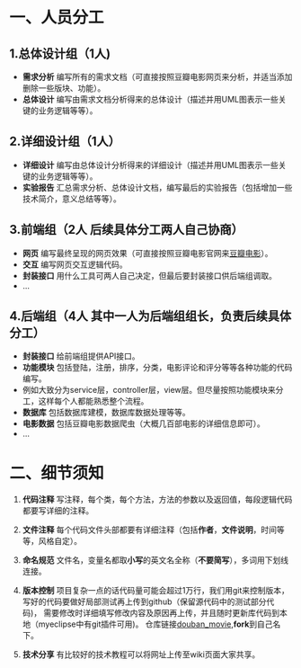 一、人员分工
===

1.总体设计组（1人)
---

- **需求分析** 编写所有的需求文档（可直接按照豆瓣电影网页来分析，并适当添加删除一些版块、功能）。
- **总体设计** 编写由需求文档分析得来的总体设计（描述并用UML图表示一些关键的业务逻辑等等）。


2.详细设计组（1人）
---

- **详细设计** 编写由总体设计分析得来的详细设计（描述并用UML图表示一些关键的业务逻辑等等）。
- **实验报告** 汇总需求分析、总体设计文档，编写最后的实验报告（包括增加一些技术简介，意义总结等等）。

3.前端组（2人 后续具体分工两人自己协商）
---

- **网页** 编写最终呈现的网页效果（可直接按照豆瓣电影官网来[豆瓣电影](https://movie.douban.com/)）。
- **交互** 编写网页交互逻辑代码。
- **封装接口** 用什么工具可两人自己决定，但最后要封装接口供后端组调取。
- ...

4.后端组（4人 其中一人为后端组组长，负责后续具体分工）
---

- **封装接口** 给前端组提供API接口。
- **功能模块** 包括登陆，注册，排序，分类，电影评论和评分等等各种功能的代码编写。
- 例如大致分为service层，controller层，view层。但尽量按照功能模块来分工，这样每个人都能熟悉整个流程。
- **数据库** 包括数据库建模，数据库数据处理等等。
- **电影数据** 包括豆瓣电影数据爬虫（大概几百部电影的详细信息即可）。
- ...

二、细节须知
===

1. **代码注释** 写注释，每个类，每个方法，方法的参数以及返回值，每段逻辑代码都要写详细的注释。

2. **文件注释** 每个代码文件头部都要有详细注释（包括**作者**，**文件说明**，时间等等，风格自定）。

3. **命名规范** 文件名，变量名都取**小写**的英文名全称（**不要简写**），多词用下划线连接。

4. **版本控制** 项目复杂一点的话代码量可能会超过1万行，我们用git来控制版本，写好的代码要做好局部测试再上传到github（保留源代码中的测试部分代码)，
需要修改时详细填写修改内容及原因再上传，并且随时更新库代码到本地（myeclipse中有git插件可用)。
仓库链接[douban_movie](https://github.com/humingk/douban_movie),**fork**到自己名下。

5. **技术分享** 有比较好的技术教程可以将网址上传至wiki页面大家共享。
